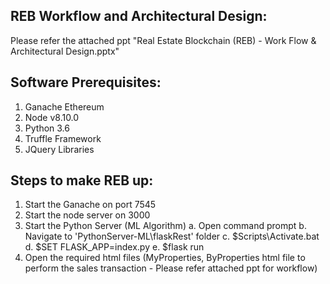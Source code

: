 
REB Workflow and Architectural Design:
--------------------------------------
Please refer the attached ppt "Real Estate Blockchain (REB) - Work Flow & Architectural Design.pptx"

Software Prerequisites:
-----------------------
1. Ganache Ethereum
2. Node v8.10.0
3. Python 3.6
4. Truffle Framework
5. JQuery Libraries 

Steps to make REB up:
---------------------
1. Start the Ganache on port 7545
2. Start the node server on 3000
3. Start the Python Server (ML Algorithm)
   a. Open command prompt
   b. Navigate to 'PythonServer-ML\flaskRest' folder
   c. $Scripts\Activate.bat
   d. $SET FLASK_APP=index.py
   e. $flask run
4. Open the required html files (MyProperties, ByProperties html file to perform the sales transaction - Please refer attached ppt for workflow)
